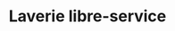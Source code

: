 ---
title: "Laverie libre-service"
url: /pont-audemer/laverie-libre-service/
shop: blanchisserie
---